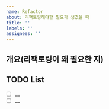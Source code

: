 ```yaml
---
name: Refactor
about: 리팩토링해야할 필요가 생겼을 때
title: ''
labels: ''
assignees: ''
---
```


## 개요(리팩토링이 왜 필요한 지)

## TODO List

- [ ] __
- [ ] __
